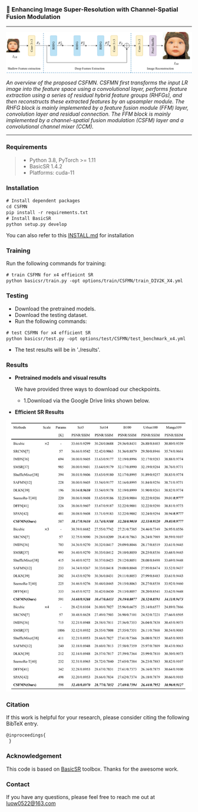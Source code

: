 ### 📖 Enhancing Image Super-Resolution with Channel-Spatial Fusion Modulation

---
<p align="center">
  <img width="800" src="./figs/framework.png">
</p>

*An overview of the proposed CSFMN. CSFMN first transforms the input LR image into the feature space using a convolutional layer, performs feature extraction using a series of residual hybrid feature groups (RHFGs), and then reconstructs these extracted features by an upsampler module. The RHFG block is mainly implemented by a feature fusion module (FFM) layer, convolution layer and residual connection. The FFM block is mainly implemented by a channel-spatial fusion modulation (CSFM) layer and a convolutional channel mixer (CCM).*

---
### Requirements
> - Python 3.8, PyTorch >= 1.11
> - BasicSR 1.4.2
> - Platforms: cuda-11

### Installation
```
# Install dependent packages
cd CSFMN
pip install -r requirements.txt
# Install BasicSR
python setup.py develop
```
You can also refer to this [INSTALL.md](https://github.com/XPixelGroup/BasicSR/blob/master/docs/INSTALL.md) for installation

### Training
Run the following commands for training:
```
# train CSFMN for x4 effieicnt SR
python basicsr/train.py -opt options/train/CSFMN/train_DIV2K_X4.yml
```
### Testing 
- Download the pretrained models.
- Download the testing dataset.
- Run the following commands:
```
# test CSFMN for x4 efficient SR
python basicsr/test.py -opt options/test/CSFMN/test_benchmark_x4.yml
```
- The test results will be in './results'.

### Results
- **Pretrained models and visual results**

  We have provided three ways to download our checkpoints.
    -  1.Download via the Google Drive links shown below.
- **Efficient SR Results**
<img width="800" src="./figs/efficient_sr.png">

### Citation
If this work is helpful for your research, please consider citing the following BibTeX entry.
```
@inproceedings{
 }
 ```


### Acknowledgement
This code is based on [BasicSR](https://github.com/XPixelGroup/BasicSR) toolbox. Thanks for the awesome work.

### Contact
If you have any questions, please feel free to reach me out at luow0522@163.com

